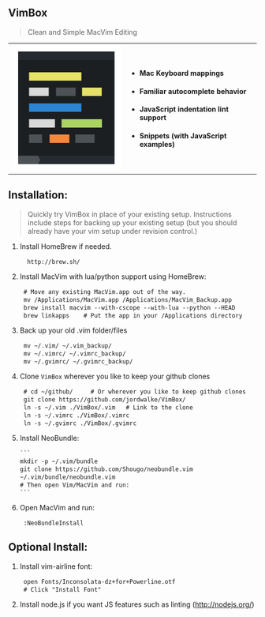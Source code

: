 VimBox
------

> Clean and Simple MacVim Editing

<table>
<tr>
<td>
<img src=".vim/images/VimBox.png" height=256 width=256 />
</td>
<td>
<ul>
  <li><h4>Mac Keyboard mappings</h4></li>
  <li><h4>Familiar autocomplete behavior</h4></li>
  <li><h4>JavaScript indentation lint support</h4></li>
  <li><h4>Snippets (with JavaScript examples)</h4></li>
</ul>
</td>
</tr>
</table>


Installation:
-------------
> Quickly try VimBox in place of your existing setup. Instructions include steps for backing up your existing setup (but you should already have your vim setup under revision control.)

1. Install HomeBrew if needed.

         http://brew.sh/

2. Install MacVim with lua/python support using HomeBrew:

        # Move any existing MacVim.app out of the way.
        mv /Applications/MacVim.app /Applications/MacVim_Backup.app
        brew install macvim --with-cscope --with-lua --python --HEAD
        brew linkapps    # Put the app in your /Applications directory

3. Back up your old .vim folder/files

        mv ~/.vim/ ~/.vim_backup/
        mv ~/.vimrc/ ~/.vimrc_backup/
        mv ~/.gvimrc/ ~/.gvimrc_backup/

4. Clone `VimBox` wherever you like to keep your github clones

        # cd ~/github/     # Or wherever you like to keep github clones
        git clone https://github.com/jordwalke/VimBox/
        ln -s ~/.vim ./VimBox/.vim   # Link to the clone
        ln -s ~/.vimrc ./VimBox/.vimrc
        ln -s ~/.gvimrc ./VimBox/.gvimrc

5. Install NeoBundle:

       ```
       mkdir -p ~/.vim/bundle
       git clone https://github.com/Shougo/neobundle.vim ~/.vim/bundle/neobundle.vim
       # Then open Vim/MacVim and run:
       ```

6. Open MacVim and run:

        :NeoBundleInstall
       

Optional Install:
-----------------
       
1. Install vim-airline font:

        open Fonts/Inconsolata-dz+for+Powerline.otf
        # Click "Install Font"

2. Install node.js if you want JS features such as linting (http://nodejs.org/)


